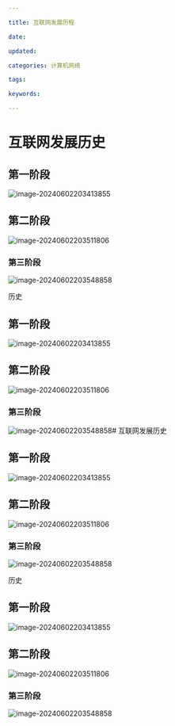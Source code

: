 ```yaml
---

title: 互联网发展历程

date: 

updated: 

categories: 计算机网络

tags: 

keywords: 

---
```

# 互联网发展历史

## 第一阶段

![image-20240602203413855](../TyporaImage/image-20240602203413855.png)

## 第二阶段

![image-20240602203511806](../TyporaImage/image-20240602203511806.png)

### 第三阶段

![image-20240602203548858](../TyporaImage/image-20240602203548858.png)

历史

## 第一阶段

![image-20240602203413855](../TyporaImage/image-20240602203413855.png)

## 第二阶段

![image-20240602203511806](../TyporaImage/image-20240602203511806.png)

### 第三阶段

![image-20240602203548858](../TyporaImage/image-20240602203548858.png)# 互联网发展历史

## 第一阶段

![image-20240602203413855](../TyporaImage/image-20240602203413855.png)

## 第二阶段

![image-20240602203511806](../TyporaImage/image-20240602203511806.png)

### 第三阶段

![image-20240602203548858](../TyporaImage/image-20240602203548858.png)

历史

## 第一阶段

![image-20240602203413855](../TyporaImage/image-20240602203413855.png)

## 第二阶段

![image-20240602203511806](../TyporaImage/image-20240602203511806.png)

### 第三阶段

![image-20240602203548858](../TyporaImage/image-20240602203548858.png)